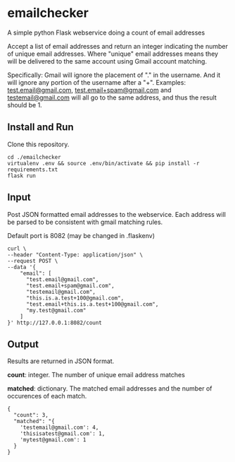 # emailchecker
A simple python Flask webservice doing a count of email addresses

Accept a list of email addresses and return an integer indicating the number of unique email addresses. Where "unique" email addresses means they will be delivered to the same account using Gmail account matching. 

Specifically: Gmail will ignore the placement of "." in the username. And it will ignore any portion of the username after a "+".
Examples:
test.email@gmail.com, test.email+spam@gmail.com and testemail@gmail.com will all go to the same address, and thus the result should be 1.

## Install and Run

Clone this repository.
```
cd ./emailchecker
virtualenv .env && source .env/bin/activate && pip install -r requirements.txt
flask run
```

## Input
Post JSON formatted email addresses to the webservice.
Each address will be parsed to be consistent with gmail matching rules.

Default port is 8082 (may be changed in .flaskenv)
```
curl \
--header "Content-Type: application/json" \
--request POST \
--data '{ 
    "email": [ 
      "test.email@gmail.com", 
      "test.email+spam@gmail.com",
      "testemail@gmail.com",
      "this.is.a.test+100@gmail.com",
      "test.email+this.is.a.test+100@gmail.com",
      "my.test@gmail.com"
    ] 
}' http://127.0.0.1:8082/count
```

## Output
Results are returned in JSON format.

**count**:     integer.     The number of unique email address matches

**matched**:   dictionary.  The matched email addresses and the number of occurences of each match.
```
{ 
  "count": 3, 
  "matched": "{
    'testemail@gmail.com': 4, 
    'thisisatest@gmail.com': 1, 
    'mytest@gmail.com': 1
  }
}
```

